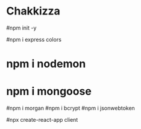 # Chakkizza

#npm init -y

#npm i express colors

# npm i nodemon

# npm i mongoose

#npm i morgan
#npm i bcrypt
#npm i jsonwebtoken

#npx create-react-app client
